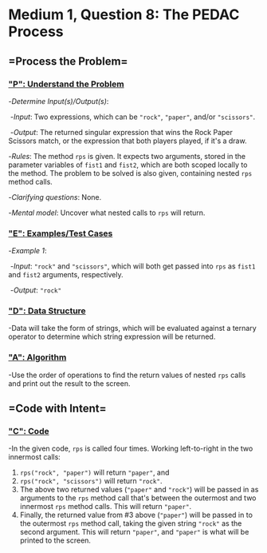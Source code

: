 # Medium 1, Question 8: The PEDAC Process



## =Process the Problem=



### <u>"P": Understand the Problem</u>



-*Determine Input(s)/Output(s)*:

​	-*Input*: Two expressions, which can be ```"rock"```, ```"paper"```, and/or ```"scissors"```.

​	-*Output*: The returned singular expression that wins the Rock Paper Scissors match, or the expression that both players played, if it's a draw.



-*Rules*: The method ```rps``` is given. It expects two arguments, stored in the parameter variables of ```fist1``` and ```fist2```, which are both scoped locally to the method. The problem to be solved is also given, containing nested ```rps``` method calls.



-*Clarifying questions*: None.



-*Mental model*: Uncover what nested calls to ```rps``` will return.



### <u>"E": Examples/Test Cases</u>



-*Example 1*:

​	-*Input*: ```"rock"``` and ```"scissors"```, which will both get passed into ```rps``` as ```fist1``` and ```fist2``` arguments, respectively.

​	-*Output*: ```"rock"```



### <u>"D": Data Structure</u>



-Data will take the form of strings, which will be evaluated against a ternary operator to determine which string expression will be returned.



### <u>"A": Algorithm</u>



-Use the order of operations to find the return values of nested ```rps``` calls and print out the result to the screen.



## =Code with Intent=



### <u>"C": Code</u>



-In the given code, ```rps``` is called four times. Working left-to-right in the two innermost calls:

1. ```rps("rock", "paper")``` will return ```"paper"```, and
2. ```rps("rock", "scissors")``` will return ```"rock"```.
3. The above two returned values (```"paper"``` and ```"rock"```) will be passed in as arguments to the ```rps``` method call that's between the outermost and two innermost ```rps``` method calls. This will return ```"paper"```.
4. Finally, the returned value from #3 above (```"paper"```) will be passed in to the outermost ```rps``` method call, taking the given string ```"rock"``` as the second argument. This will return ```"paper"```, and ```"paper"``` is what will be printed to the screen.
